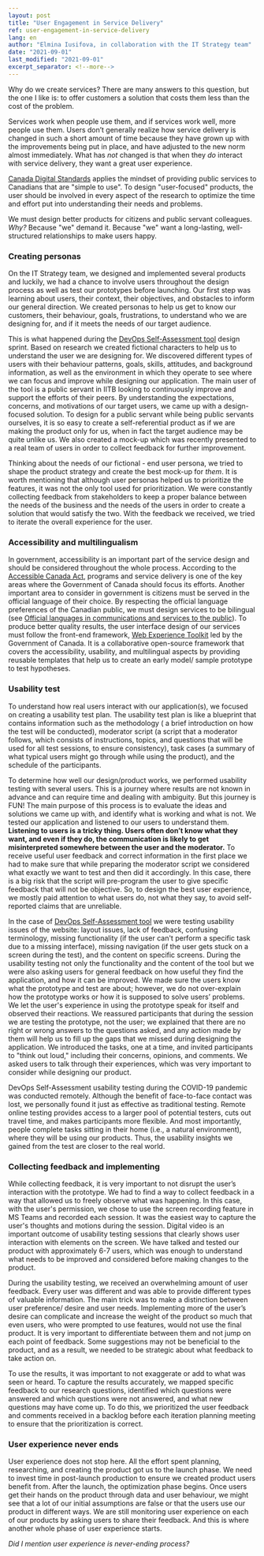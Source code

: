 ```yaml
---
layout: post
title: "User Engagement in Service Delivery"
ref: user-engagement-in-service-delivery
lang: en
author: "Elmina Iusifova, in collaboration with the IT Strategy team"
date: "2021-09-01"
last_modified: "2021-09-01"
excerpt_separator: <!--more-->
---
```

<!-- markdownlint-disable MD033 -->
<!-- the below cSpell statement says to ignore any text between HTML tags. e.g., it will ignore "th rowspan='2'" in this string: <th rowspan='2'> -->
<!-- cSpell:ignoreRegExp /\<[^\>]+\>/ -->
<!-- The img + em {} stylecheet selector is a hack to add caption to an image in markdown without using plugin: https://stackoverflow.com/questions/19331362/using-an-image-caption-in-markdown-jekyll -->

<style>
table, th, td {
  border: 1px solid black;
}

th {
  background-color: #ccccff;
}

img + em { display: inline-block; }
</style>

Why do we create services?
There are many answers to this question, but the one I like is: to offer customers a solution that costs them less than the cost of the problem.

Services work when people use them, and if services work well, more people use them.
Users don’t generally realize how service delivery is changed in such a short amount of time because they have grown up with the improvements being put in place, and have adjusted to the new norm almost immediately.
What has *not* changed is that when they *do* interact with service delivery, they want a great user experience.

[Canada Digital Standards](https://www.canada.ca/en/government/system/digital-government/government-canada-digital-standards.html) applies the mindset of providing public services to Canadians that are "simple to use".
To design "user-focused" products, the user should be involved in every aspect of the research to optimize the time and effort put into understanding their needs and problems.

We must design better products for citizens and public servant colleagues.
*Why?* Because "we" demand it.
Because "we" want a long-lasting, well-structured relationships to make users happy.

### **Creating personas**

On the IT Strategy team, we designed and implemented several products and luckily, we had a chance to involve users throughout the design process as well as test our prototypes before launching.
Our first step was learning about users, their context, their objectives, and obstacles to inform our general direction.
We created personas to help us get to know our customers, their behaviour, goals, frustrations, to understand who we are designing for, and if it meets the needs of our target audience.

This is what happened during the [DevOps Self-Assessment tool](https://sara-sabr.github.io/ITStrategy/devops-self-assessment.html) design sprint.
Based on research we created fictional characters to help us to understand the user we are designing for.
We discovered different types of users with their behaviour patterns, goals, skills, attitudes, and background information, as well as the environment in which they operate to see where we can focus and improve while designing our application.
The main user of the tool is a public servant in IITB looking to continuously improve and support the efforts of their peers.
By understanding the expectations, concerns, and motivations of our target users, we came up with a design-focused solution.
To design for a public servant while being public servants ourselves, it is so easy to create a self-referential product as if we are making the product only for us, when in fact the target audience may be quite unlike us.
We also created a mock-up which was recently presented to a real team of users in order to collect feedback for further improvement.

Thinking about the needs of our fictional - end user persona, we tried to shape the product strategy and create the best mock-up for *them*.
It is worth mentioning that although user personas helped us to prioritize the features, it was not the only tool used for prioritization.
We were constantly collecting feedback from stakeholders to keep a proper balance between the needs of the business and the needs of the users in order to create a solution that would satisfy the two.
With the feedback we received, we tried to iterate the overall experience for the user.

### **Accessibility and multilingualism**

In government, accessibility is an important part of the service design and should be considered throughout the whole process.
According to the [Accessible Canada Act](https://www.canada.ca/en/employment-social-development/programs/accessible-canada.html), programs and service delivery is one of the key areas where the Government of Canada should focus its efforts.
Another important area to consider in government is citizens must be served in the official language of their choice.
By respecting the official language preferences of the Canadian public, we must design services to be bilingual (see [Official languages in communications and services to the public](https://www.canada.ca/en/treasury-board-secretariat/services/values-ethics/official-languages/public-services.html)).
To produce better quality results, the user interface design of our services must follow the front-end framework, [Web Experience Toolkit](https://wet-boew.github.io/wet-boew/index-en.html) led by the Government of Canada.
It is a collaborative open-source framework that covers the accessibility, usability, and multilingual aspects by providing reusable templates that help us to create an early model/ sample prototype to test hypotheses.

### **Usability test**

To understand how real users interact with our application(s), we focused on creating a usability test plan.
The usability test plan is like a blueprint that contains information such as the methodology ( a brief introduction on how the test will be conducted), moderator script (a script that a moderator follows, which consists of instructions, topics, and questions that will be used for all test sessions, to ensure consistency), task cases (a summary of what typical users might go through while using the product), and the schedule of the participants.

To determine how well our design/product works, we performed usability testing with several users.
This is a journey where results are not known in advance and can require time and dealing with ambiguity.
But this journey is FUN!
The main purpose of this process is to evaluate the ideas and solutions we came up with, and identify what is working and what is not.
We tested our application and listened to our users to understand them.
**Listening to users is a tricky thing.
Users often don’t know what they want, and even if they do, the communication is likely to get misinterpreted somewhere between the user and the moderator.**
To receive useful user feedback and correct information in the first place we had to make sure that while preparing the moderator script we considered what exactly we want to test and then did it accordingly.
In this case, there is a big risk that the script will pre-program the user to give specific feedback that will not be objective.
So, to design the best user experience, we mostly paid attention to what users do, not what they say, to avoid self-reported claims that are unreliable.

In the case of [DevOps Self-Assessment tool](https://sara-sabr.github.io/auto-evaluation-devops-self-assessment/#/) we were testing usability issues of the website: layout issues, lack of feedback, confusing terminology, missing functionality (if the user can't perform a specific task due to a missing interface), missing navigation (if the user gets stuck on a screen during the test), and the content on specific screens.
During the usability testing not only the functionality and the content of the tool but we were also asking users for general feedback on how useful they find the application, and how it can be improved.
We made sure the users know what the prototype and test are about; however, we do not over-explain how the prototype works or how it is supposed to solve users’ problems.
We let the user's experience in using the prototype speak for itself and observed their reactions.
We reassured participants that during the session we are testing the prototype, not the user; we explained that there are no right or wrong answers to the questions asked, and any action made by them will help us to fill up the gaps that we missed during designing the application.
We introduced the tasks, one at a time, and invited participants to "think out loud," including their concerns, opinions, and comments.
We asked users to talk through their experiences, which was very important to consider while designing our product.

DevOps Self-Assessment usability testing during the COVID-19 pandemic was conducted remotely.
Although the benefit of face-to-face contact was lost, we personally found it just as effective as traditional testing.
Remote online testing provides access to a larger pool of potential testers, cuts out travel time, and makes participants more flexible.
And most importantly, people complete tasks sitting in their home (i.e., a natural environment), where they will be using our products.
Thus, the usability insights we gained from the test are closer to the real world.

### **Collecting feedback and implementing**

While collecting feedback, it is very important to not disrupt the user’s interaction with the prototype.
We had to find a way to collect feedback in a way that allowed us to freely observe what was happening.
In this case, with the user's permission, we chose to use the screen recording feature in MS Teams and recorded each session.
It was the easiest way to capture the user's thoughts and motions during the session.
Digital video is an important outcome of usability testing sessions that clearly shows user interaction with elements on the screen.
We have talked and tested our product with approximately 6-7 users, which was enough to understand what needs to be improved and considered before making changes to the product.

During the usability testing, we received an overwhelming amount of user feedback.
Every user was different and was able to provide different types of valuable information.
The main trick was to make a distinction between user preference/ desire and user needs.
Implementing more of the user’s desire can complicate and increase the weight of the product so much that even users, who were prompted to use features, would not use the final product.
It is very important to differentiate between them and not jump on each point of feedback.
Some suggestions may not be beneficial to the product, and as a result, we needed to be strategic about what feedback to take action on.

To use the results, it was important to not exaggerate or add to what was seen or heard.
To capture the results accurately, we mapped specific feedback to our research questions, identified which questions were answered and which questions were not answered, and what new questions may have come up.
To do this, we prioritized the user feedback and comments received in a backlog before each iteration planning meeting to ensure that the prioritization is correct.

### **User experience never ends**

User experience does not stop here.
All the effort spent planning, researching, and creating the product got us to the launch phase.
We need to invest time in post-launch production to ensure we created product users benefit from.
After the launch, the optimization phase begins.
Once users get their hands on the product through data and user behaviour, we might see that a lot of our initial assumptions are false or that the users use our product in different ways.
We are still monitoring user experience on each of our products by asking users to share their feedback.
And this is where another whole phase of user experience starts.

*Did I mention user experience is never-ending process?*